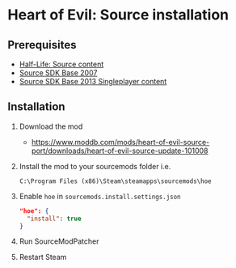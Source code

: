 # Heart of Evil: Source installation

## Prerequisites

- [Half-Life: Source content](../../../SourceContentInstaller/v0/content-installation/half-life-source.md)
- [Source SDK Base 2007](../../../game-installation/game-installation/source-sdk-base-2007.md)
- [Source SDK Base 2013 Singleplayer content](../../../SourceContentInstaller/v0/content-installation/source-sdk-base-2013-singleplayer.md)

## Installation

1. Download the mod

   - <https://www.moddb.com/mods/heart-of-evil-source-port/downloads/heart-of-evil-source-update-101008>

2. Install the mod to your sourcemods folder i.e.

   ```text
   C:\Program Files (x86)\Steam\steamapps\sourcemods\hoe
   ```

3. Enable `hoe` in `sourcemods.install.settings.json`

   ```json
   "hoe": {
     "install": true
   }
   ```

4. Run SourceModPatcher
5. Restart Steam
